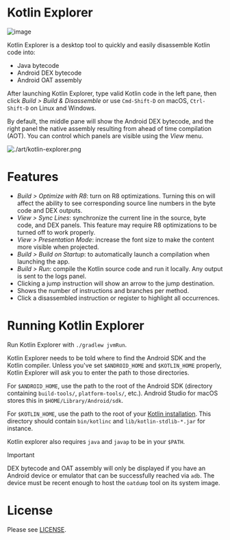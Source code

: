 # Kotlin Explorer
![image](art/app-icon/icon.iconset/icon_256x256.png)

Kotlin Explorer is a desktop tool to quickly and easily disassemble Kotlin code into:
- Java bytecode
- Android DEX bytecode
- Android OAT assembly

After launching Kotlin Explorer, type valid Kotlin code in the left pane, then click
*Build > Build & Disassemble* or use `Cmd-Shift-D` on macOS, `Ctrl-Shift-D`
on Linux and Windows.

By default, the middle pane will show the Android DEX bytecode, and the right panel
the native assembly resulting from ahead of time compilation (AOT). You can control
which panels are visible using the *View* menu.

![./art/kotlin-explorer.png](./art/kotlin-explorer.png)

# Features

- *Build > Optimize with R8*: turn on R8 optimizations. Turning this on will affect the
  ability to see corresponding source line numbers in the byte code and DEX outputs.
- *View > Sync Lines*: synchronize the current line in the source, byte code, and DEX
  panels. This feature may require R8 optimizations to be turned off to work properly.
- *View > Presentation Mode*: increase the font size to make the content more visible
  when projected.
- *Build > Build on Startup*: to automatically launch a compilation when launching the
  app.
- *Build > Run*: compile the Kotlin source code and run it locally. Any output is sent
  to the logs panel.
- Clicking a jump instruction will show an arrow to the jump destination.
- Shows the number of instructions and branches per method.
- Click a disassembled instruction or register to highlight all occurrences.

# Running Kotlin Explorer

Run Kotlin Explorer with `./gradlew jvmRun`.

Kotlin Explorer needs to be told where to find the Android SDK and the Kotlin compiler.
Unless you've set `$ANDROID_HOME` and `$KOTLIN_HOME` properly, Kotlin Explorer will ask
you to enter the path to those directories.

For `$ANDROID_HOME`, use the path to the root of the Android SDK (directory containing
`build-tools/`, `platform-tools/`, etc.). Android Studio for macOS stores this in
`$HOME/Library/Android/sdk`.

For `$KOTLIN_HOME`, use the path to the root of your
[Kotlin installation](https://kotlinlang.org/docs/command-line.html). This directory
should contain `bin/kotlinc` and `lib/kotlin-stdlib-*.jar` for instance.

Kotlin explorer also requires `java` and `javap` to be in your `$PATH`.

> [!IMPORTANT]  
> DEX bytecode and OAT assembly will only be displayed if you have an Android
> device or emulator that can be successfully reached via `adb`. The device
> must be recent enough to host the `oatdump` tool on its system image.

# License

Please see [LICENSE](./LICENSE).
